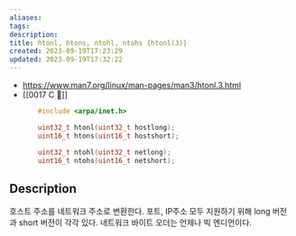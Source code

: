 ```yaml
---
aliases: 
tags: 
description:
title: htonl, htons, ntohl, ntohs {htonl(3)}
created: 2023-09-19T17:23:29
updated: 2023-09-19T17:32:22
---
```

- <https://www.man7.org/linux/man-pages/man3/htonl.3.html>
- [[0017 C 🍎]]

```c
       #include <arpa/inet.h>

       uint32_t htonl(uint32_t hostlong);
       uint16_t htons(uint16_t hostshort);

       uint32_t ntohl(uint32_t netlong);
       uint16_t ntohs(uint16_t netshort);
```

## Description

호스트 주소를 네트워크 주소로 변환한다. 포트, IP주소 모두 지원하기 위해 long 버전과 short 버전이 각각 있다. 네트워크 바이트 오더는 언제나 빅 엔디언이다.

